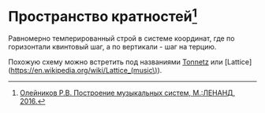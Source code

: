 # Пространство кратностей[^1]

Равномерно темперированный строй в системе координат, где по горизонтали квинтовый шаг, а по вертикали - шаг на терцию.

Похожую схему можно встретить под названиями [Tonnetz](https://en.wikipedia.org/wiki/Tonnetz) или [Lattice](https://en.wikipedia.org/wiki/Lattice_(music\)).

[^1]: [Олейников Р.В. Построение музыкальных систем, М.:ЛЕНАНД, 2016.](https://urss.ru/cgi-bin/db.pl?lang=Ru&blang=ru&page=Book&id=294264)

